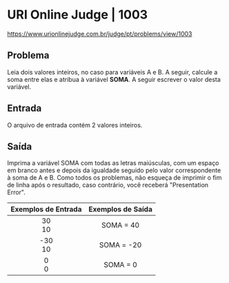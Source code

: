 
# URI Online Judge | 1003

https://www.urionlinejudge.com.br/judge/pt/problems/view/1003

## Problema
Leia dois valores inteiros, no caso para variáveis A e B. A seguir, calcule a soma entre elas e atribua à variável **SOMA**. A seguir escrever o valor desta variável.

## Entrada
O arquivo de entrada contém 2 valores inteiros.

## Saída
Imprima a variável SOMA com todas as letras maiúsculas, com um espaço em branco antes e depois da igualdade seguido pelo valor correspondente à soma de A e B. Como todos os problemas, não esqueça de imprimir o fim de linha após o resultado, caso contrário, você receberá "Presentation Error".


| Exemplos de Entrada | Exemplos de Saída |
|:-------------------:|:-----------------:|
|       30 <br>10     |     SOMA =  40    |
|      -30 <br>10     |     SOMA = -20    |
|        0 <br>0      |     SOMA =   0    | 